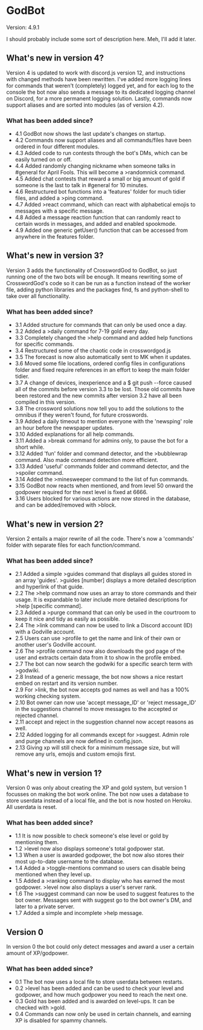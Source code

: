 # GodBot
Version: 4.9.1

I should probably include some sort of description here. Meh, I'll add it later.

## What's new in version 4?
Version 4 is updated to work with discord.js version 12, and instructions with changed methods have been rewritten.
I've added more logging lines for commands that weren't (completely) logged yet, and for each log to the console
the bot now also sends a message to its dedicated logging channel on Discord, for a more permanent logging solution.
Lastly, commands now support aliases and are sorted into modules (as of version 4.2).

### What has been added since?
* 4.1 GodBot now shows the last update's changes on startup.
* 4.2 Commands now support aliases and all commands/files have been ordered in four different modules.
* 4.3 Added code to run contests through the bot's DMs, which can be easily turned on or off.
* 4.4 Added randomly changing nickname when someone talks in #general for April Fools. This will become a >randomnick command.
* 4.5 Added chat contests that reward a small or big amount of gold if someone is the last to talk in #general for 10 minutes.
* 4.6 Restructured bot functions into a 'features' folder for much tidier files, and added a >ping command.
* 4.7 Added >react command, which can react with alphabetical emojis to messages with a specific message.
* 4.8 Added a message reaction function that can randomly react to certain words in messages, and added and enabled spookmode.
* 4.9 Added one generic getUser() function that can be accessed from anywhere in the features folder.

## What's new in version 3?
Version 3 adds the functionality of CrosswordGod to GodBot, so just running one of the two bots will be enough.
It means rewriting some of CrosswordGod's code so it can be run as a function instead of the worker file,
adding python libraries and the packages find, fs and python-shell to take over all functionality.

### What has been added since?
* 3.1 Added structure for commands that can only be used once a day.
* 3.2 Added a >daily command for 7-19 gold every day.
* 3.3 Completely changed the >help command and added help functions for specific commands.
* 3.4 Restructured some of the chaotic code in crosswordgod.js
* 3.5 The forecast is now also automatically sent to MK when it updates.
* 3.6 Moved some file locations, ordered config files in configurations folder and fixed require references in an effort to keep the main folder tidier.
* 3.7 A change of devices, inexperience and a $ git push --force caused all of the commits before version 3.3 to be lost. Those old commits have been restored and the new commits after version 3.2 have all been compiled in this version.
* 3.8 The crossword solutions now tell you to add the solutions to the omnibus if they weren't found, for future crosswords.
* 3.9 Added a daily timeout to mention everyone with the 'newsping' role an hour before the newspaper updates.
* 3.10 Added explanations for all help commands.
* 3.11 Added a >break command for admins only, to pause the bot for a short while.
* 3.12 Added 'fun' folder and command detector, and the >bubblewrap command. Also made command detection more efficient.
* 3.13 Added 'useful' commands folder and command detector, and the >spoiler command.
* 3.14 Added the >minesweeper command to the list of fun commands.
* 3.15 GodBot now reacts when mentioned, and from level 50 onward the godpower required for the next level is fixed at 6666.
* 3.16 Users blocked for various actions are now stored in the database, and can be added/removed with >block.

## What's new in version 2?
Version 2 entails a major rewrite of all the code.
There's now a 'commands' folder with separate files for each function/command.

### What has been added since?
* 2.1 Added a simple >guides command that displays all guides stored in an array 'guides'. >guides [number] displays a more detailed description and hyperlink of that guide.
* 2.2 The >help command now uses an array to store commands and their usage. It is expandable to later include more detailed descriptions for >help [specific command].
* 2.3 Added a >purge command that can only be used in the courtroom to keep it nice and tidy as easily as possible.
* 2.4 The >link command can now be used to link a Discord account (ID) with a Godville account.
* 2.5 Users can use >profile to get the name and link of their own or another user's Godville account.
* 2.6 The >profile command now also downloads the god page of the user and extracts certain data from it to show in the profile embed.
* 2.7 The bot can now search the godwiki for a specific search term with >godwiki.
* 2.8 Instead of a generic message, the bot now shows a nice restart embed on restart and its version number.
* 2.9 For >link, the bot now accepts god names as well and has a 100% working checking system.
* 2.10 Bot owner can now use 'accept message_ID' or 'reject message_ID' in the suggestions channel to move messages to the accepted or rejected channel.
* 2.11 accept and reject in the suggestion channel now accept reasons as well.
* 2.12 Added logging for all commands except for >suggest. Admin role and purge channels are now defined in config.json.
* 2.13 Giving xp will still check for a minimum message size, but will remove any urls, emojis and custom emojis first.

## What's new in version 1?
Version 0 was only about creating the XP and gold system, but version 1 focusses on making the bot work online. The bot now uses a database to store userdata instead of a local file, and the bot is now hosted on Heroku. All userdata is reset.

### What has been added since?
* 1.1 It is now possible to check someone's else level or gold by mentioning them.
* 1.2 >level now also displays someone's total godpower stat.
* 1.3 When a user is awarded godpower, the bot now also stores their most up-to-date username to the database.
* 1.4 Added a >toggle-mentions command so users can disable being mentioned when they level up.
* 1.5 Added a >ranking command to display who has earned the most godpower. >level now also displays a user's server rank.
* 1.6 The >suggest command can now be used to suggest features to the bot owner. Messages sent with suggest go to the bot owner's DM, and later to a private server.
* 1.7 Added a simple and incomplete >help message.

## Version 0
In version 0 the bot could only detect messages and award a user a certain amount of XP/godpower.

### What has been added since?
* 0.1 The bot now uses a local file to store userdata between restarts.
* 0.2 >level has been added and can be used to check your level and godpower, and how much godpower you need to reach the next one.
* 0.3 Gold has been added and is awarded on level-ups. It can be checked with >gold.
* 0.4 Commands can now only be used in certain channels, and earning XP is disabled for spammy channels.
